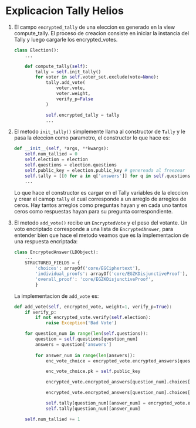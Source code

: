 # Explicacion Tally Helios


1. El campo `encrypted_tally` de una eleccion es generado en la view compute_tally. El proceso de creacion consiste en iniciar la instancia del Tally y luego cargarle los encrypted_votes.

    ```python
    class Election():
        ...

        def compute_tally(self):
            tally = self.init_tally()
            for voter in self.voter_set.exclude(vote=None):
                tally.add_vote(
                    voter.vote,
                    voter.weight,
                    verify_p=False
                )

                self.encrypted_tally = tally
                ...
    ```


2. El metodo `init_tally()` simplemente llama al constructor de `Tally` y le pasa la eleccion como parametro, el constructor lo que hace es:

    ```python
    def __init__(self, *args, **kwargs):  
        self.num_tallied = 0    
        self.election = election
        self.questions = election.questions
        self.public_key = election.public_key # genereada al freezear
        self.tally = [[0 for a in q['answers']] for q in self.questions]
        ...
    ```
    Lo que hace el constructor es cargar en el Tally variables de la eleccion y crear el camop `tally` el cual corresponde a un arreglo de arreglos de ceros. Hay tantos arreglos como preguntas hayan y en cada uno tantos ceros como respuestas hayan para su pregunta correspondiente.

3. El metodo `add_vote()` recibe un `EncryptedVote` y el peso del votante. Un voto encriptado corresponde a una lista de `EncryptedAnswer`, para entender bien que hace el metodo veamos que es la implementacion de una respuesta encriptada:

    ```python
    class EncryptedAnswer(LDObject):
        ...
        STRUCTURED_FIELDS = {
            'choices': arrayOf('core/EGCiphertext'),
            'individual_proofs': arrayOf('core/EGZKDisjunctiveProof'),
            'overall_proof': 'core/EGZKDisjunctiveProof',
            }
    ```
    La implementacion de `add_vote` es: 

    ```python
    def add_vote(self, encrypted_vote, weight=1, verify_p=True):
        if verify_p:
            if not encrypted_vote.verify(self.election):
                raise Exception('Bad Vote')

        for question_num in range(len(self.questions)):
            question = self.questions[question_num]
            answers = question['answers']
            
            for answer_num in range(len(answers)):
                enc_vote_choice = encrypted_vote.encrypted_answers[question_num].choices[answer_num]

                enc_vote_choice.pk = self.public_key

                encrypted_vote.encrypted_answers[question_num].choices[answer_num].alpha = pow(encrypted_vote.encrypted_answers[question_num].choices[answer_num].alpha, weight, self.public_key.p)

                encrypted_vote.encrypted_answers[question_num].choices[answer_num].beta = pow(encrypted_vote.encrypted_answers[question_num].choices[answer_num].beta, weight, self.public_key.p)

                self.tally[question_num][answer_num] = encrypted_vote.encrypted_answers[question_num].choices[answer_num] * 
                self.tally[question_num][answer_num]

        self.num_tallied += 1
    ```
